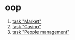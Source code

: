 # oop
1. [task "Market"](https://oleksandr1296.github.io/oop/)
2. [task "Casino"](https://oleksandr1296.github.io/oop/casino.html)
3. [task "People management"](https://oleksandr1296.github.io/oop/peopleManagement.html)
